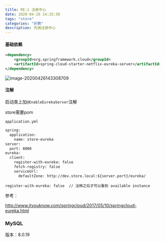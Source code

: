 ```yaml
---
title: RE:1 注册中心
date: 2020-04-26 14:25:50
tags: "store"
categories: "折腾"
description: 先搞注册中心
---
```








#### 基础依赖

```xml
<dependency>
    <groupId>org.springframework.cloud</groupId>
    <artifactId>spring-cloud-starter-netflix-eureka-server</artifactId>
</dependency>
```

![image-20200426143308709](C:\Users\huapeng.zhang\AppData\Roaming\Typora\typora-user-images\image-20200426143308709.png)





#### 注解

启动类上加`@EnableEurekaServer`注解



store需要pom



`application.yml`

```xml
spring:
  application:
    name: store-eureka
server:
  port: 8000
eureka:
  client:
    register-with-eureka: false
    fetch-registry: false
    serviceUrl:
      defaultZone: http://dev.store.local:${server.port}/eureka/
```







```
register-with-eureka: false  // 注释之后才可以看到 available instance
```



参考：

http://www.ityouknow.com/springcloud/2017/05/10/springcloud-eureka.html







### MySQL

 版本：8.0.19